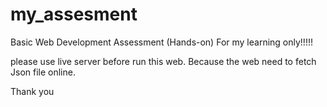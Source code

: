 # my_assesment
Basic Web Development Assessment (Hands-on)
For my learning only!!!!!

please use live server before run this web.
Because the web need to fetch Json file online.


Thank you
